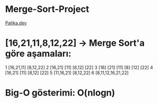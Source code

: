 # Merge-Sort-Project
[Patika.dev](https://www.patika.dev/tr)
# [16,21,11,8,12,22] -> Merge Sort'a göre aşamaları:
1 [16,21,11] [8,12,22] 
2 [16,21] [11] [8,12] [22]
3 [16] [21] [11] [8] [12] [22]
4 [16,21] [11] [8,12] [22]
5 [11,16,21] [8,12,22]
6 [8,11,12,16,21,22]
# Big-O gösterimi: O(nlogn)
